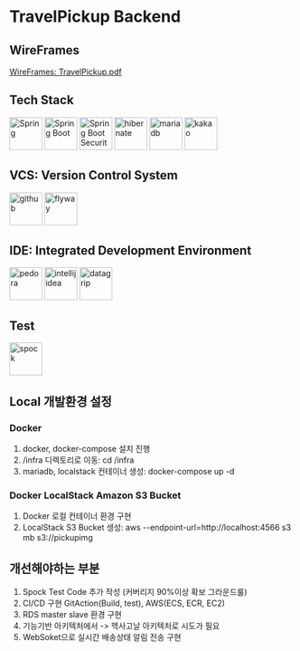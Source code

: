 

# TravelPickup Backend

## WireFrames
[WireFrames: TravelPickup.pdf](https://github.com/hwanyeong-choi/travelpickup-api/files/15333817/TravelPickup.pdf)


## Tech Stack
<img src="https://github.com/hwanyeong-choi/travelpickup-api/assets/47169718/d506e521-b290-492c-9b22-35ac81d0a8f3" alt="Spring" width="58" height="58">
<img src="https://github.com/hwanyeong-choi/travelpickup-api/assets/47169718/9ef38db0-43f8-4fa3-a644-2fb0d8948e94" alt="Spring Boot" width="58" height="58">
<img src="https://github.com/hwanyeong-choi/travelpickup-api/assets/47169718/78ff3945-b252-4e44-bf91-24847295358a" alt="Spring Boot Security" width="58" height="58">
<img src="https://github.com/hwanyeong-choi/travelpickup-api/assets/47169718/21f6def1-3cfa-4700-8051-b3da5110b800" alt="hibernate" width="58" height="58">
<img src="https://github.com/hwanyeong-choi/travelpickup-api/assets/47169718/37d57014-277d-430a-9d63-fb3391dc9d32" alt="mariadb" width="58" height="58">
<img src="https://github.com/hwanyeong-choi/travelpickup-api/assets/47169718/ebac2cd2-b1bc-41f4-a148-ca9592c3f245" alt="kakao" width="58" height="58">

## VCS: Version Control System
<img src="https://github.com/hwanyeong-choi/travelpickup-api/assets/47169718/3163513f-78b6-4906-83ac-ac143cebd0a8" alt="github" width="58" height="58">
<img src="https://github.com/hwanyeong-choi/travelpickup-api/assets/47169718/6afc840d-3d00-4b6d-9d73-3f16132a7218" alt="flyway" width="58" height="58">

## IDE: Integrated Development Environment
<img src="https://github.com/hwanyeong-choi/travelpickup-api/assets/47169718/35a4746b-f92f-407b-88a4-3ac787059239" alt="pedora" width="58" height="58">
<img src="https://github.com/hwanyeong-choi/travelpickup-api/assets/47169718/72761061-6c07-4769-b342-ed4751245a6c" alt="intellijidea" width="58" height="58">
<img src="https://github.com/hwanyeong-choi/travelpickup-api/assets/47169718/157c86e4-4f3f-4163-abee-1546c0850537" alt="datagrip" width="58" height="58">

## Test
<img src="https://github.com/hwanyeong-choi/travelpickup-api/assets/47169718/a6c205b7-b25a-43a0-a079-069738582665" alt="spock" width="58" height="58">

## Local 개발환경 설정

### Docker
  1. docker, docker-compose 설치 진행
  2. /infra 디렉토리로 이동: cd /infra
  3. mariadb, localstack 컨테이너 생성: docker-compose up -d

### Docker LocalStack Amazon S3 Bucket
  1. Docker 로컬 컨테이너 환경 구현
  2. LocalStack S3 Bucket 생성: aws --endpoint-url=http://localhost:4566 s3 mb s3://pickupimg

## 개선해야하는 부분
  1. Spock Test Code 추가 작성 (커버리지 90%이상 확보 그라운드룰)
  2. CI/CD 구현 GitAction(Build, test), AWS(ECS, ECR, EC2)
  3. RDS master slave 환경 구현
  4. 기능기반 아키텍처에서 -> 헥사고날 아키텍처로 시도가 필요
  5. WebSoket으로 실시간 배송상태 알림 전송 구현
